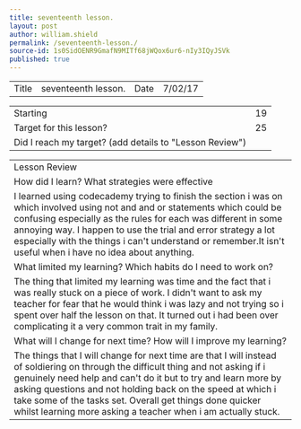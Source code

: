 ```yaml
---
title: seventeenth lesson.
layout: post
author: william.shield
permalink: /seventeenth-lesson./
source-id: 1s0SidOENR9GmafN9MITf68jWQox6ur6-nIy3IQyJSVk
published: true
---
```

<table>
  <tr>
    <td>Title</td>
    <td>seventeenth lesson.</td>
    <td>Date</td>
    <td>7/02/17</td>
  </tr>
</table>


<table>
  <tr>
    <td>Starting </td>
    <td>19</td>
  </tr>
  <tr>
    <td>Target for this lesson?</td>
    <td>25</td>
  </tr>
  <tr>
    <td>Did I reach my target? 
(add details to "Lesson Review")</td>
    <td></td>
  </tr>
</table>


<table>
  <tr>
    <td>Lesson Review</td>
  </tr>
  <tr>
    <td>How did I learn? What strategies were effective</td>
  </tr>
  <tr>
    <td>I learned using codecademy trying to finish the section i was on which involved using not and and or statements which could be confusing especially as the rules for each was different in some annoying way. I happen to use the trial and error strategy a lot especially with the things i can't understand or remember.It isn't useful when i have no idea about anything.</td>
  </tr>
  <tr>
    <td>What limited my learning? Which habits do I need to work on? </td>
  </tr>
  <tr>
    <td>The thing that limited my learning was time and the fact that i was really stuck on a piece of work. I didn't want to ask my teacher for fear that he would think i was lazy and not trying so i spent over half the lesson on that. It turned out i had been over complicating it a very common trait in my family.</td>
  </tr>
  <tr>
    <td>What will I change for next time? How will I improve my learning?</td>
  </tr>
  <tr>
    <td>The things that I will change for next time are that I will instead of soldiering on through the difficult thing and not asking if i genuinely need help and can't do it but to try and learn more by asking questions and not holding back on the speed at which i take some of the tasks set. Overall get things done quicker whilst learning more asking a teacher when i am actually stuck.</td>
  </tr>
</table>


